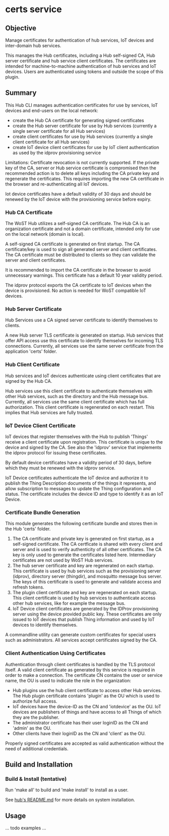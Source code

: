 # certs service

## Objective

Manage certificates for authentication of hub services, IoT devices and inter-domain hub services.

This manages the Hub certificates, including a Hub self-signed CA, Hub server certificate and hub service client certificates. The certificates are intended for machine-to-machine authentication of hub services and IoT devices. Users are authenticated using tokens and outside the scope of this plugin.   

## Summary

This Hub CLI manages authentication certificates for use by services, IoT devices and end-users on the local network:
* create the Hub CA certificate for generating signed certificates
* create the Hub server certificate for use by Hub services (currently a single server certificate for all Hub services)
* create client certificates for use by Hub services (currently a single client certificate for all Hub services)
* create IoT device client certificates for use by IoT client authentication as used by the idprov provisioning service

Limitations: Certificate revocation is not currently supported. If the private key of the CA, server or Hub service certificate is compromised then the recommended action is to delete all keys including the CA private key and regenerate the certificates. This requires importing the new CA certificate in the browser and re-authenticating all IoT devices. 

Iot device certificates have a default validity of 30 days and should be renewed by the IoT device with the provisioning service before expiry.

### Hub CA Certificate

The WoST Hub utilizes a self-signed CA certificate. The Hub CA is an organization certificate and not a domain certificate, intended only for use on the local network (domain is local).  

A self-signed CA certificate is generated on first startup. The CA certificate/key is used to sign all generated server and client certificates. The CA certificate must be distributed to clients so they can validate the server and client certificates. 

It is recommended to import the CA certificate in the browser to avoid unnecessary warnings. This certificate has a default 10 year validity period.

The idprov protocol exports the CA certificate to IoT devices when the device is provisioned. No  action is needed for WoST compatible IoT devices.


### Hub Server Certificate 

Hub Services use a CA signed server certificate to identify themselves to clients. 

A new Hub server TLS certificate is generated on startup. Hub services that offer API access use this certificate to identify themselves for incoming TLS connections. Currently, all services use the same server certificate from the application 'certs' folder.

### Hub Client Certificate

Hub services and IoT devices authenticate using client certificates that are signed by the Hub CA. 

Hub services use this client certificate to authenticate themselves with other Hub services,
such as the directory and the Hub message bus. Currently, all services use the same client certificate which has full authorization. This client certificate is regenerated on each restart. This implies that Hub services are fully trusted. 

### IoT Device Client Certificate

IoT devices that register themselves with the Hub to publish 'Things' receive a client certificate upon registration. This certificate is unique to the device and signed by the CA. See also the 'idprov' service that implements the idprov protocol for issuing these certificates.

By default device certificates have a validity period of 30 days, before which they must be renewed with the idprov service.

IoT Device certificates authenticate the IoT device and authorize it to publish the Thing Description documents of the things it represents, and allow subscription to messages to update the Thing configuration and status.  The certificate includes the device ID and type to identify it as an IoT Device.

### Certificate Bundle Generation

This module generates the following certificate bundle and stores then in the Hub 'certs' folder.

1. The CA certificate and private key is generated on first startup, as a self-signed certificate. The CA certficate is shared with every client and server and is used to verify authenticity of all other certificates. The CA key is only used to generate the certificates listed here. Intermediary certificates are not used by WoST Hub services.
2. The hub server certificate and key are regenerated on each startup. This certificate is used by hub services such as the provisioning server (idprov), directory server (thingdir), and mosquitto message bus server. The keys of this certificate is used to generate and validate access and refresh tokens.
3. The plugin client certificate and key are regenerated on each startup. This client certificate is used by hub services to authenticate access other hub services, like for example the message bus.
4. IoT Device client certificates are generated by the IDProv provisioning server using the device provided public key. These certificates are only issued to IoT devices that publish Thing information and used by IoT devices to identify themselves. 

A commandline utility can generate custom certificates for special users such as administrators. All services accept certificates signed by the CA.

### Client Authentication Using Certificates

Authentication through client certificates is handled by the TLS protocol itself. A valid client certificate as generated by this service is required in order to make a connection. The certificate CN contains the user or service name, the OU is used to indicate the role in the organization:

* Hub plugins use the hub client certificate to access other Hub services. The Hub plugin certificate contains 'plugin' as the OU which is used to authorize full access.
* IoT devices have the device-ID as the CN and 'iotdevice' as the OU. IoT devices are publishers of things and have access to all Things of which they are the publisher.
* The administrator certificate has their user loginID as the CN and 'admin' as the OU.
* Other clients have their loginID as the CN and 'client' as the OU.

Properly signed certificates are accepted as valid authentication without the need of additional credentials. 


## Build and Installation

### Build & Install (tentative)

Run 'make all' to build and 'make install' to install as a user.

See [hub's README.md](https://github.com/wostzone/hub/README.md) for more details on system installation.

## Usage

... todo examples ...

